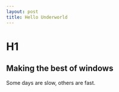 ```yaml
---
layout: post
title: Hello Underworld
---
```

# H1
## Making the best of windows
Some days are slow, others are fast.